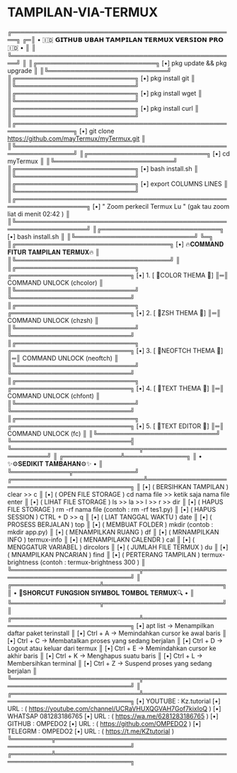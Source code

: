 # TAMPILAN-VIA-TERMUX



   ╔═══════════════════════════════════════════════════╗
 ╔═║ • 🇮🇩 𝗚𝗜𝗧𝗛𝗨𝗕 𝗨𝗕𝗔𝗛 𝗧𝗔𝗠𝗣𝗜𝗟𝗔𝗡 𝗧𝗘𝗥𝗠𝗨𝗫 𝗩𝗘𝗥𝗦𝗜𝗢𝗡 𝗣𝗥𝗢 🇮🇩 • ║
 ║ ╚═══════════════════════════════════════════════════╝
 ║
 ║╔═══════════════════════════╗
[•] pkg update && pkg upgrade ║
 ║╚═══════════════════════════╝
 ║╔═══════════════════════════╗
[•] pkg install git           ║
 ║╚═══════════════════════════╝
 ║╔═══════════════════════════╗
[•] pkg install wget          ║
 ║╚═══════════════════════════╝
 ║╔═══════════════════════════╗
[•] pkg install curl          ║
 ║╚═══════════════════════════╝
 ║╔═══════════════════════════════════════════════════════════════╗
[•] git clone https://github.com/mayTermux/myTermux.git ║
 ║╚═══════════════════════════════════════════════════════════════╝
 ║╔═══════════════════════════╗ 
[•] cd myTermux               ║
 ║╚═══════════════════════════╝
 ║╔═══════════════════════════╗
[•] bash install.sh           ║
 ║╚═══════════════════════════╝
 ║╔═══════════════════════════╗ 
[•] export COLUMNS LINES      ║
 ║╚═══════════════════════════╝
 ║╔══════════════════════════════════════════════════════════════════╗
[•] " Zoom perkecil Termux Lu " (gak tau zoom liat di menit 02:42 )  ║
 ║╚══════════════════════════════════════════════════════════════════╝
 ║╔═══════════════════════════╗ 
[•] bash install.sh           ║
 ║╚═══════════════════════════╝
 ╚═╗
   ║╔═══════════════════════════════════╗
  [•] 🔥𝐂𝐎𝐌𝐌𝐀𝐍𝐃 𝐅𝐈𝐓𝐔𝐑 𝐓𝐀𝐌𝐏𝐈𝐋𝐀𝐍 𝐓𝐄𝐑𝐌𝐔𝐗🔥 ║
   ║╚═══════════════════════════════════╝
   ║
   ║╔═══════════════════════════╗ ╔═══════════════════════════╗
  [•] 1. [ 📂COLOR THEMA   📂]  ║═║ COMMAND UNLOCK (chcolor)  ║
   ║╚═══════════════════════════╝ ╚═══════════════════════════╝
   ║╔═══════════════════════════╗ ╔═══════════════════════════╗
  [•] 2. [ 📂ZSH   THEMA   📂]  ║═║ COMMAND UNLOCK (chzsh)    ║
   ║╚═══════════════════════════╝ ╚═══════════════════════════╝
   ║╔═══════════════════════════╗ ╔═══════════════════════════╗
  [•] 3. [ 📂NEOFTCH THEMA 📂]  ║═║ COMMAND UNLOCK (neoftch)  ║
   ║╚═══════════════════════════╝ ╚═══════════════════════════╝
   ║╔═══════════════════════════╗ ╔═══════════════════════════╗
  [•] 4. [ 📂TEXT THEMA   📂]   ║═║ COMMAND UNLOCK (chfont)   ║ 
   ║╚═══════════════════════════╝ ╚═══════════════════════════╝
   ║╔═══════════════════════════╗ ╔═══════════════════════════╗
  [•] 5. [ 📂TEXT EDITOR  📂]   ║═║ COMMAND UNLOCK (fc)       ║
   ║╚═══════════════════════════╝ ╚═══════════════════════════╣
   ╚═════════════════════════════╦════════════════════════════╝
                                 ║
                   ╔═════════════╩══════════════╗
                   ║ • ✨⚙️𝐒𝐄𝐃𝐈𝐊𝐈𝐓 𝐓𝐀𝐌𝐁𝐀𝐇𝐀𝐍⚙️✨ • ║
                   ╚═════════════╦══════════════╝
  ╔══════════════════════════════╩══════════════════════════════════════════════╗
  ║
 [•] ( BERSIHKAN TAMPILAN  ) clear >> c
  ║
 [•] ( OPEN FILE STORAGE   ) cd nama file >> ketik saja nama file enter 
  ║
 [•] ( LIHAT FILE STORAGE  ) ls >> la >> l >> r >> dir
  ║
 [•] ( HAPUS FILE STORAGE  ) rm -rf nama file (contoh : rm -rf tes1.py)
  ║
 [•] ( HAPUS  SESSION      ) CTRL + D >> q 
  ║
 [•] ( LIAT TANGGAL WAKTU  ) date
  ║
 [•] ( PROSESS BERJALAN    ) top
  ║
 [•] ( MEMBUAT FOLDER      ) mkdir (contob : mkdir app.py)
  ║
 [•] ( MENAMPILKAN RUANG   ) df
  ║
 [•] ( MRNAMPILKAN INFO    ) termux-info
  ║
 [•] ( MENAMPILAKN CALENDR ) cal
  ║
 [•] ( MENGGATUR VARIABEL  ) dircolors
  ║
 [•] ( JUMLAH FILE TERMUX  ) du
  ║
 [•] ( MNAMPILKAN PNCARIAN ) find
  ║
 [•] ( PERTERANG TAMPILAN  ) termux-brightness (contoh : termux-brightness 300 )
  ║
  ╚═════════════════════════════╦═══════════════════════════════════════════════╝
                                ║
           ╔════════════════════╩═══════════════════════════╗
           ║ • 🔎𝐒𝐇𝐎𝐑𝐂𝐔𝐓 𝐅𝐔𝐍𝐆𝐒𝐈𝐎𝐍 𝐒𝐈𝐘𝐌𝐁𝐎𝐋 𝐓𝐎𝐌𝐁𝐎𝐋 𝐓𝐄𝐑𝐌𝐔𝐗🔍 • ║
           ╚════════════════════╦═══════════════════════════╝
                                ║
  ╔═════════════════════════════╩═══════════════════════════════════════════════╗
 [•] apt list → Menampilkan daftar paket terinstall 
  ║
 [•] Ctrl + A → Memindahkan cursor ke awal baris
  ║
 [•] Ctrl + C → Membatalkan proses yang sedang berjalan
  ║
 [•] Ctrl + D → Logout atau keluar dari termux
  ║
 [•] Ctrl + E → Memindahkan cursor ke akhir baris
  ║
 [•] Ctrl + K → Menghapus suatu baris
  ║
 [•] Ctrl + L → Membersihkan terminal
  ║
 [•] Ctrl + Z → Suspend proses yang sedang berjalan
  ║ 
  ╚═════════════════════════════╦═══════════════════════════════════════════════╝
                                ║
  ╔═════════════════════════════╩═══════════════════════════════════════════════╗
 [•] YOUTUBE : Kz.tutorial 
 [•] URL : ( https://youtube.com/channel/UCRaVHUXQGVAH7Gof7kixIoQ )
 [•] WHATSAP 081283186765
 [•] URL : ( https://wa.me/6281283186765 )
 [•] GITHUB  : OMPEDO2
 [•] URL : ( https://github.com/OMPEDO2 )
 [•] TELEGRM : OMPEDO2
 [•] URL : ( https://t.me/KZtutorial )
  ╚═════════╦═══════════════════════════════════════════════════════════════════╝
  ╔═════════╩═══════════════════════════════════════════════════════════════════╗


